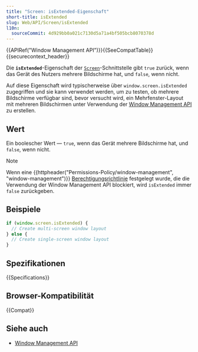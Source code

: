 ```yaml
---
title: "Screen: isExtended-Eigenschaft"
short-title: isExtended
slug: Web/API/Screen/isExtended
l10n:
  sourceCommit: 4d929bb0a021c7130d5a71a4bf505bcb8070378d
---
```


{{APIRef("Window Management API")}}{{SeeCompatTable}}{{securecontext_header}}

Die **`isExtended`**-Eigenschaft der [`Screen`](/de/docs/Web/API/Screen)-Schnittstelle gibt `true` zurück, wenn das Gerät des Nutzers mehrere Bildschirme hat, und `false`, wenn nicht.

Auf diese Eigenschaft wird typischerweise über `window.screen.isExtended` zugegriffen und sie kann verwendet werden, um zu testen, ob mehrere Bildschirme verfügbar sind, bevor versucht wird, ein Mehrfenster-Layout mit mehreren Bildschirmen unter Verwendung der [Window Management API](/de/docs/Web/API/Window_Management_API) zu erstellen.

## Wert

Ein boolescher Wert — `true`, wenn das Gerät mehrere Bildschirme hat, und `false`, wenn nicht.

> [!NOTE]
> Wenn eine {{httpheader("Permissions-Policy/window-management", "window-management")}} [Berechtigungsrichtlinie](/de/docs/Web/HTTP/Guides/Permissions_Policy) festgelegt wurde, die die Verwendung der Window Management API blockiert, wird `isExtended` immer `false` zurückgeben.

## Beispiele

```js
if (window.screen.isExtended) {
  // Create multi-screen window layout
} else {
  // Create single-screen window layout
}
```

## Spezifikationen

{{Specifications}}

## Browser-Kompatibilität

{{Compat}}

## Siehe auch

- [Window Management API](/de/docs/Web/API/Window_Management_API)

